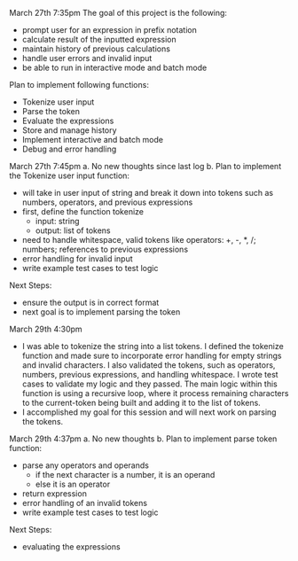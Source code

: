 March 27th 7:35pm
The goal of this project is the following:

- prompt user for an expression in prefix notation
- calculate result of the inputted expression
- maintain history of previous calculations
- handle user errors and invalid input
- be able to run in interactive mode and batch mode

Plan to implement following functions:

- Tokenize user input
- Parse the token
- Evaluate the expressions
- Store and manage history
- Implement interactive and batch mode
- Debug and error handling

March 27th 7:45pm
a. No new thoughts since last log
b. Plan to implement the Tokenize user input function:

- will take in user input of string and break it down into tokens such as numbers, operators, and previous expressions
- first, define the function tokenize
  - input: string
  - output: list of tokens
- need to handle whitespace, valid tokens like operators: +, -, \*, /; numbers; references to previous expressions
- error handling for invalid input
- write example test cases to test logic

Next Steps:

- ensure the output is in correct format
- next goal is to implement parsing the token

March 29th 4:30pm

- I was able to tokenize the string into a list tokens. I defined the tokenize function and made sure to incorporate error handling
  for empty strings and invalid characters. I also validated the tokens, such as operators, numbers, previous expressions, and handling whitespace. I wrote test cases to validate my logic and they passed. The main logic within this function is using a recursive loop, where
  it process remaining characters to the current-token being built and adding it to the list of tokens.
- I accomplished my goal for this session and will next work on parsing the tokens.

March 29th 4:37pm
a. No new thoughts
b. Plan to implement parse token function:

- parse any operators and operands
  - if the next character is a number, it is an operand
  - else it is an operator
- return expression
- error handling of an invalid tokens
- write example test cases to test logic

Next Steps:

- evaluating the expressions
